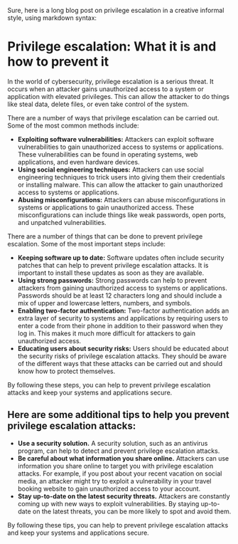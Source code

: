 Sure, here is a long blog post on privilege escalation in a creative informal style, using markdown syntax:

# Privilege escalation: What it is and how to prevent it

In the world of cybersecurity, privilege escalation is a serious threat. It occurs when an attacker gains unauthorized access to a system or application with elevated privileges. This can allow the attacker to do things like steal data, delete files, or even take control of the system.

There are a number of ways that privilege escalation can be carried out. Some of the most common methods include:

* **Exploiting software vulnerabilities:** Attackers can exploit software vulnerabilities to gain unauthorized access to systems or applications. These vulnerabilities can be found in operating systems, web applications, and even hardware devices.
* **Using social engineering techniques:** Attackers can use social engineering techniques to trick users into giving them their credentials or installing malware. This can allow the attacker to gain unauthorized access to systems or applications.
* **Abusing misconfigurations:** Attackers can abuse misconfigurations in systems or applications to gain unauthorized access. These misconfigurations can include things like weak passwords, open ports, and unpatched vulnerabilities.

There are a number of things that can be done to prevent privilege escalation. Some of the most important steps include:

* **Keeping software up to date:** Software updates often include security patches that can help to prevent privilege escalation attacks. It is important to install these updates as soon as they are available.
* **Using strong passwords:** Strong passwords can help to prevent attackers from gaining unauthorized access to systems or applications. Passwords should be at least 12 characters long and should include a mix of upper and lowercase letters, numbers, and symbols.
* **Enabling two-factor authentication:** Two-factor authentication adds an extra layer of security to systems and applications by requiring users to enter a code from their phone in addition to their password when they log in. This makes it much more difficult for attackers to gain unauthorized access.
* **Educating users about security risks:** Users should be educated about the security risks of privilege escalation attacks. They should be aware of the different ways that these attacks can be carried out and should know how to protect themselves.

By following these steps, you can help to prevent privilege escalation attacks and keep your systems and applications secure.

## Here are some additional tips to help you prevent privilege escalation attacks:

* **Use a security solution.** A security solution, such as an antivirus program, can help to detect and prevent privilege escalation attacks.
* **Be careful about what information you share online.** Attackers can use information you share online to target you with privilege escalation attacks. For example, if you post about your recent vacation on social media, an attacker might try to exploit a vulnerability in your travel booking website to gain unauthorized access to your account.
* **Stay up-to-date on the latest security threats.** Attackers are constantly coming up with new ways to exploit vulnerabilities. By staying up-to-date on the latest threats, you can be more likely to spot and avoid them.

By following these tips, you can help to prevent privilege escalation attacks and keep your systems and applications secure.